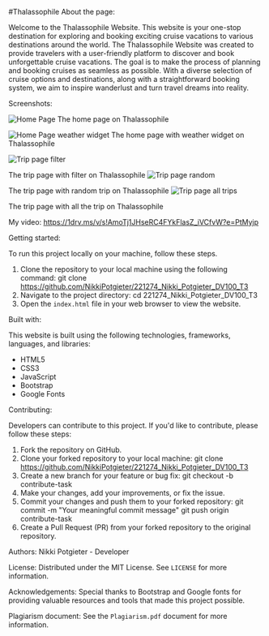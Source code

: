 #Thalassophile
About the page:

Welcome to the Thalassophile Website. This website is your one-stop destination for exploring and booking exciting cruise vacations to various destinations around the world. The Thalassophile Website was created to provide travelers with a user-friendly platform to discover and book unforgettable cruise vacations. The goal is to make the process of planning and booking cruises as seamless as possible. With a diverse selection of cruise options and destinations, along with a straightforward booking system, we aim to inspire wanderlust and turn travel dreams into reality.

Screenshots:

![Home Page](<Home page.png>)
The home page on Thalassophile

![Home Page weather widget](<Home page weather.png>)
The home page with weather widget on Thalassophile

![Trip page filter](https://github.com/NikkiPotgieter/221274_Nikki_Potgieter_DV100_T3/assets/125267113/5bcbf633-74a2-4774-be3b-1f542e18ae89)

The trip page with filter on Thalassophile
![Trip page random](https://github.com/NikkiPotgieter/221274_Nikki_Potgieter_DV100_T3/assets/125267113/2c7e2117-4287-4e2f-a1ad-4f0976566782)

The trip page with random trip on Thalassophile
![Trip page all trips](https://github.com/NikkiPotgieter/221274_Nikki_Potgieter_DV100_T3/assets/125267113/eea0f73b-a6c9-4904-82dc-3aedaf8c5476)

The trip page with all the trip on Thalassophile

My video:
https://1drv.ms/v/s!AmoTj1JHseRC4FYkFlasZ_iVCfvW?e=PtMyjp 

Getting started:

To run this project locally on your machine, follow these steps.

1. Clone the repository to your local machine using the following command:
git clone https://github.com/NikkiPotgieter/221274_Nikki_Potgieter_DV100_T3
1. Navigate to the project directory:
cd 221274_Nikki_Potgieter_DV100_T3
1. Open the `index.html` file in your web browser to view the website.

Built with:

This website is built using the following technologies, frameworks, languages, and libraries:

- HTML5
- CSS3
- JavaScript
- Bootstrap
- Google Fonts

Contributing:

Developers can contribute to this project. If you'd like to contribute, please follow these steps:

1. Fork the repository on GitHub.
1. Clone your forked repository to your local machine: git clone https://github.com/NikkiPotgieter/221274_Nikki_Potgieter_DV100_T3 
1. Create a new branch for your feature or bug fix: git checkout -b contribute-task
1. Make your changes, add your improvements, or fix the issue.
1. Commit your changes and push them to your forked repository: git commit -m "Your meaningful commit message"
git push origin contribute-task
1. Create a Pull Request (PR) from your forked repository to the original repository.

Authors:
Nikki Potgieter - Developer

License:
Distributed under the MIT License. See `LICENSE` for more information.

Acknowledgements:
Special thanks to Bootstrap and Google fonts for providing valuable resources and tools that made this project possible.

Plagiarism document:
See the `Plagiarism.pdf` document for more information.
